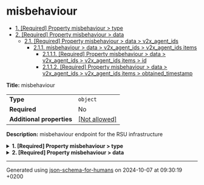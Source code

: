 # misbehaviour

- [1. [Required] Property misbehaviour > type](#type)
- [2. [Required] Property misbehaviour > data](#data)
  - [2.1. [Required] Property misbehaviour > data > v2x_agent_ids](#data_v2x_agent_ids)
    - [2.1.1. misbehaviour > data > v2x_agent_ids > v2x_agent_ids items](#autogenerated_heading_2)
      - [2.1.1.1. [Required] Property misbehaviour > data > v2x_agent_ids > v2x_agent_ids items > id](#data_v2x_agent_ids_items_id)
      - [2.1.1.2. [Required] Property misbehaviour > data > v2x_agent_ids > v2x_agent_ids items > obtained_timestamp](#data_v2x_agent_ids_items_obtained_timestamp)

**Title:** misbehaviour

|                           |                                                         |
| ------------------------- | ------------------------------------------------------- |
| **Type**                  | `object`                                                |
| **Required**              | No                                                      |
| **Additional properties** | [[Not allowed]](# "Additional Properties not allowed.") |

**Description:** misbehaviour endpoint for the RSU infrastructure

<details>
<summary>
<strong> <a name="type"></a>1. [Required] Property misbehaviour > type</strong>  

</summary>
<blockquote>

|              |           |
| ------------ | --------- |
| **Type**     | `integer` |
| **Required** | Yes       |

**Description:** SYBIL_ATTACK_SUSPICION // int value to be defined, e.g. 1

</blockquote>
</details>

<details>
<summary>
<strong> <a name="data"></a>2. [Required] Property misbehaviour > data</strong>  

</summary>
<blockquote>

|                           |                                                         |
| ------------------------- | ------------------------------------------------------- |
| **Type**                  | `object`                                                |
| **Required**              | Yes                                                     |
| **Additional properties** | [[Not allowed]](# "Additional Properties not allowed.") |

**Description:** data that lead to the suspicion

<details>
<summary>
<strong> <a name="data_v2x_agent_ids"></a>2.1. [Required] Property misbehaviour > data > v2x_agent_ids</strong>  

</summary>
<blockquote>

|              |                   |
| ------------ | ----------------- |
| **Type**     | `array of object` |
| **Required** | Yes               |

|                      | Array restrictions |
| -------------------- | ------------------ |
| **Min items**        | 1                  |
| **Max items**        | N/A                |
| **Items unicity**    | False              |
| **Additional items** | False              |
| **Tuple validation** | See below          |

| Each item of this array must be                  | Description |
| ------------------------------------------------ | ----------- |
| [v2x_agent_ids items](#data_v2x_agent_ids_items) | -           |

#### <a name="autogenerated_heading_2"></a>2.1.1. misbehaviour > data > v2x_agent_ids > v2x_agent_ids items

|                           |                                                         |
| ------------------------- | ------------------------------------------------------- |
| **Type**                  | `object`                                                |
| **Required**              | No                                                      |
| **Additional properties** | [[Not allowed]](# "Additional Properties not allowed.") |

<details>
<summary>
<strong> <a name="data_v2x_agent_ids_items_id"></a>2.1.1.1. [Required] Property misbehaviour > data > v2x_agent_ids > v2x_agent_ids items > id</strong>  

</summary>
<blockquote>

|              |          |
| ------------ | -------- |
| **Type**     | `string` |
| **Required** | Yes      |

**Description:** V2X agent ID as String

</blockquote>
</details>

<details>
<summary>
<strong> <a name="data_v2x_agent_ids_items_obtained_timestamp"></a>2.1.1.2. [Required] Property misbehaviour > data > v2x_agent_ids > v2x_agent_ids items > obtained_timestamp</strong>  

</summary>
<blockquote>

|              |          |
| ------------ | -------- |
| **Type**     | `number` |
| **Required** | Yes      |

**Description:** UNIX timestamp at which a message was obtained for said ID

| Restrictions    |       |
| --------------- | ----- |
| **Multiple of** | 0.001 |

</blockquote>
</details>

</blockquote>
</details>

</blockquote>
</details>

----------------------------------------------------------------------------------------------------------------------------
Generated using [json-schema-for-humans](https://github.com/coveooss/json-schema-for-humans) on 2024-10-07 at 09:30:19 +0200